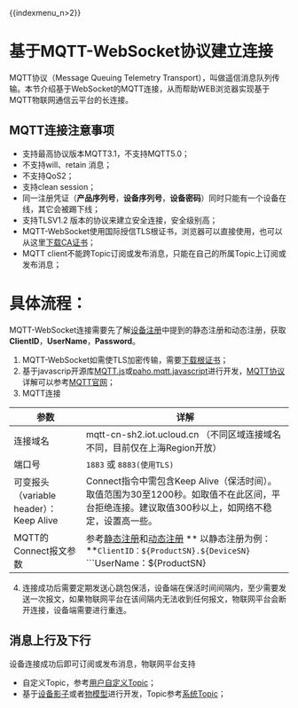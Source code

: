 {{indexmenu_n>2}}

# 基于MQTT-WebSocket协议建立连接

MQTT协议（Message Queuing Telemetry Transport），叫做遥信消息队列传输。本节介绍基于WebSocket的MQTT连接，从而帮助WEB浏览器实现基于MQTT物联网通信云平台的长连接。


## MQTT连接注意事项

- 支持最高协议版本MQTT3.1，不支持MQTT5.0；
- 不支持will、retain 消息；
- 不支持QoS2；
- 支持clean session；
- 同一注册凭证（**产品序列号**，**设备序列号**，**设备密码**）同时只能有一个设备在线，其它会被踢下线；
- 支持TLSV1.2 版本的协议来建立安全连接，安全级别高；
- MQTT-WebSocket使用国际授信TLS根证书，浏览器可以直接使用，也可以从这里[下载CA证书](http://uiot.cn-sh2.ufileos.com/iot_ca.crt)；
- MQTT client不能跨Topic订阅或发布消息，只能在自己的所属Topic上订阅或发布消息；



# 具体流程：

MQTT-WebSocket连接需要先了解[设备注册](../device_develop_guide/authenticate_devices/what_is_authenticate_devices)中提到的静态注册和动态注册，获取 **ClientID**，**UserName**，**Password**。
1. MQTT-WebSocket如需使TLS加密传输，需要[下载根证书](http://uiot.cn-sh2.ufileos.com/iot_ca.crt)；
2. 基于javascrip开源库[MQTT.js](https://github.com/mqttjs/MQTT.js)或[paho.mqtt.javascript](https://github.com/eclipse/paho.mqtt.javascript)进行开发，[MQTT协议](http://mqtt.org/?spm=a2c4g.11186623.2.12.577678dc5E6Qcl)详解可以参考[MQTT官网](http://mqtt.org/?spm=a2c4g.11186623.2.12.577678dc5E6Qcl)；
3. MQTT连接

|参数| 详解|
|---|---|
|连接域名 | mqtt-cn-sh2.iot.ucloud.cn （不同区域连接域名不同，目前仅在上海Region开放）|
|端口号 |`1883` 或 `8883(使用TLS)`|
|可变报头（variable header）：Keep Alive  |  Connect指令中需包含Keep Alive（保活时间）。 取值范围为30至1200秒。如取值不在此区间，平台拒绝连接。建议取值300秒以上，如网络不稳定，设置高一些。|
|MQTT的Connect报文参数|参考[静态注册](../device_develop_guide/authenticate_devices/unique-certificate-per-device_authentication)和[动态注册](../device_develop_guide/authenticate_devices/unique-certificate-per-product_authentication)  ** 以静态注册为例：**```ClientID：${ProductSN}.${DeviceSN}``` ```UserName：${ProductSN}|${DeviceSN}|${authmode}``` ```authmode: 静态注册为1；动态注册为2``` ``` Password：${DeviceSecret}```|

4. 连接成功后需要定期发送心跳包保活，设备端在保活时间间隔内，至少需要发送一次报文，如果物联网平台在该间隔内无法收到任何报文，物联网平台会断开连接，设备端需要进行重连。  



## 消息上行及下行

设备连接成功后即可订阅或发布消息，物联网平台支持
- 自定义Topic，参考[用户自定义Topic](../console_guide/product_device/topic#用户自定义Topic)；
- 基于[设备影子](../console_guide/device_shadow/waht_is_deviceshadow)或者[物模型](../console_guide/thingmode/what_is_thingmode)进行开发，Topic参考[系统Topic](../console_guide/product_device/topic#系统Topic)；
